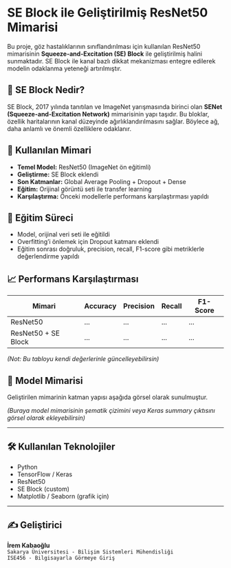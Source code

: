 # SE Block ile Geliştirilmiş ResNet50 Mimarisi

Bu proje, göz hastalıklarının sınıflandırılması için kullanılan ResNet50 mimarisinin **Squeeze-and-Excitation (SE) Block** ile geliştirilmiş halini sunmaktadır. SE Block ile kanal bazlı dikkat mekanizması entegre edilerek modelin odaklanma yeteneği artırılmıştır.

## 🔬 SE Block Nedir?

SE Block, 2017 yılında tanıtılan ve ImageNet yarışmasında birinci olan **SENet (Squeeze-and-Excitation Network)** mimarisinin yapı taşıdır. Bu bloklar, özellik haritalarının kanal düzeyinde ağırlıklandırılmasını sağlar. Böylece ağ, daha anlamlı ve önemli özelliklere odaklanır.

## 🧠 Kullanılan Mimari

- **Temel Model:** ResNet50 (ImageNet ön eğitimli)
- **Geliştirme:** SE Block eklendi
- **Son Katmanlar:** Global Average Pooling + Dropout + Dense
- **Eğitim:** Orijinal görüntü seti ile transfer learning
- **Karşılaştırma:** Önceki modellerle performans karşılaştırması yapıldı

## 🧪 Eğitim Süreci

- Model, orijinal veri seti ile eğitildi
- Overfitting’i önlemek için Dropout katmanı eklendi
- Eğitim sonrası doğruluk, precision, recall, F1-score gibi metriklerle değerlendirme yapıldı

## 📈 Performans Karşılaştırması

| Mimari | Accuracy | Precision | Recall | F1-Score |
|--------|----------|-----------|--------|----------|
| ResNet50 | ... | ... | ... | ... |
| ResNet50 + SE Block | ... | ... | ... | ... |

_(Not: Bu tabloyu kendi değerlerinle güncelleyebilirsin)_

## 📌 Model Mimarisi

Geliştirilen mimarinin katman yapısı aşağıda görsel olarak sunulmuştur.

*(Buraya model mimarisinin şematik çizimini veya Keras summary çıktısını görsel olarak ekleyebilirsin)*

---

## 🛠️ Kullanılan Teknolojiler

- Python
- TensorFlow / Keras
- ResNet50
- SE Block (custom)
- Matplotlib / Seaborn (grafik için)

---

## ✍️ Geliştirici

**İrem Kabaoğlu**  
`Sakarya Üniversitesi - Bilişim Sistemleri Mühendisliği`  
`ISE456 - Bilgisayarla Görmeye Giriş`
